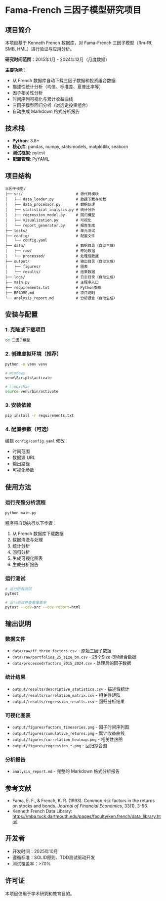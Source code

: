 # Fama-French 三因子模型研究项目

## 项目简介

本项目基于 Kenneth French 数据库，对 Fama-French 三因子模型（Rm-Rf, SMB, HML）进行验证与应用分析。

**研究时间范围**：2015年1月 - 2024年12月（月度数据）

**主要功能**：
- 从 French 数据库自动下载三因子数据和投资组合数据
- 描述性统计分析（均值、标准差、夏普比率等）
- 因子相关性分析
- 时间序列可视化与累计收益曲线
- 三因子模型回归分析（对选定投资组合）
- 自动生成 Markdown 格式分析报告

## 技术栈

- **Python**: 3.8+
- **核心库**: pandas, numpy, statsmodels, matplotlib, seaborn
- **测试框架**: pytest
- **配置管理**: PyYAML

## 项目结构

```
三因子模型/
├── src/                        # 源代码模块
│   ├── data_loader.py          # 数据下载与加载
│   ├── data_processor.py       # 数据处理
│   ├── statistical_analysis.py # 统计分析
│   ├── regression_model.py     # 回归模型
│   ├── visualization.py        # 可视化
│   └── report_generator.py     # 报告生成
├── tests/                      # 单元测试
├── config/                     # 配置文件
│   └── config.yaml
├── data/                       # 数据目录（自动生成）
│   ├── raw/                    # 原始数据
│   └── processed/              # 处理后数据
├── output/                     # 输出目录（自动生成）
│   ├── figures/                # 图表
│   └── results/                # 结果数据
├── logs/                       # 日志目录（自动生成）
├── main.py                     # 主程序入口
├── requirements.txt            # Python依赖
├── README.md                   # 项目说明
└── analysis_report.md          # 分析报告（自动生成）
```

## 安装与配置

### 1. 克隆或下载项目

```bash
cd 三因子模型
```

### 2. 创建虚拟环境（推荐）

```bash
python -m venv venv

# Windows
venv\Scripts\activate

# Linux/Mac
source venv/bin/activate
```

### 3. 安装依赖

```bash
pip install -r requirements.txt
```

### 4. 配置参数（可选）

编辑 `config/config.yaml` 修改：
- 时间范围
- 数据源 URL
- 输出路径
- 可视化参数

## 使用方法

### 运行完整分析流程

```bash
python main.py
```

程序将自动执行以下步骤：
1. 从 French 数据库下载数据
2. 数据清洗与处理
3. 统计分析
4. 回归分析
5. 生成可视化图表
6. 生成分析报告

### 运行测试

```bash
# 运行所有测试
pytest

# 运行测试并查看覆盖率
pytest --cov=src --cov-report=html
```

## 输出说明

### 数据文件
- `data/raw/ff_three_factors.csv` - 原始三因子数据
- `data/raw/portfolios_25_size_bm.csv` - 25个Size-BM组合数据
- `data/processed/factors_2015_2024.csv` - 处理后的因子数据

### 统计结果
- `output/results/descriptive_statistics.csv` - 描述性统计
- `output/results/correlation_matrix.csv` - 相关性矩阵
- `output/results/regression_results.csv` - 回归分析结果

### 可视化图表
- `output/figures/factors_timeseries.png` - 因子时间序列图
- `output/figures/cumulative_returns.png` - 累计收益曲线
- `output/figures/correlation_heatmap.png` - 相关性热图
- `output/figures/regression_*.png` - 回归拟合图

### 分析报告
- `analysis_report.md` - 完整的 Markdown 格式分析报告

## 参考文献

- Fama, E. F., & French, K. R. (1993). Common risk factors in the returns on stocks and bonds. *Journal of Financial Economics*, 33(1), 3-56.
- Kenneth French Data Library: https://mba.tuck.dartmouth.edu/pages/faculty/ken.french/data_library.html

## 开发者

- 开发时间：2025年10月
- 遵循标准：SOLID原则、TDD测试驱动开发
- 测试覆盖率：>70%

## 许可证

本项目仅用于学术研究和教育目的。



